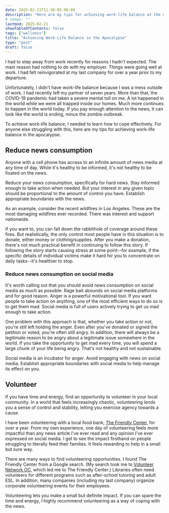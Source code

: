 ```yaml
---
date: 2025-02-21T11:30:05-08:00
description: "Here are my tips for achieving work-life balance at the end of the world."
# image: ""
lastmod: 2025-02-21
showTableOfContents: false
tags: ["wellness"]
title: "Achieving Work-Life Balance in the Apocalypse"
type: "post"
draft: false
---
```


I had to step away from work recently for reasons I hadn't expected. The main reason had nothing to do with my employer. Things were going well at work. I had felt reinvigorated at my last company for over a year prior to my departure.

Unfortunately, I didn't have work-life balance because I was a mess outside of work. I had recently left my partner of seven years. More than that, the COVID-19 pandemic had taken a severe mental toll on me. A lot happened in the world while we were all trapped inside our homes. Much more continues to happen in the world today. If you pay enough attention to the news, it can look like the world is ending, minus the zombie outbreak.

To achieve work-life balance, I needed to learn how to cope effectively. For anyone else struggling with this, here are my tips for achieving work-life balance in the apocalypse.

## Reduce news consumption

Anyone with a cell phone has access to an infinite amount of news media at any time of day. While it's healthy to be informed, it's not healthy to be fixated on the news.

Reduce your news consumption, specifically for hard news. Stay informed enough to take action when needed. But your interest in any given topic should be proportional to the amount of control you have. Establish appropriate boundaries with the news.

As an example, consider the recent wildfires in Los Angeles. These are the most damaging wildfires ever recorded. There was interest and support nationwide.

If you want to, you can fall down the rabbithole of coverage around these fires. But realistically, the only control most people have in this situation is to donate, either money or clothing/supplies. After you make a donation, there's not much practical benefit in continuing to follow this story. If following the story starts causing stress at some point--for example, if the specific details of individual victims make it hard for you to concentrate on daily tasks--it's healthier to stop.

### Reduce news consumption on social media

It's worth calling out that you should avoid news consumption on social media as much as possible. Rage bait abounds on social media platforms and for good reason. Anger is a powerful motivational tool. If you want people to take action on anything, one of the most efficient ways to do so is to get them mad. Social media is full of users actively trying to get us mad enough to take action.

One problem with this approach is that, whether you take action or not, you're still left holding the anger. Even after you've donated or signed the petition or voted, you're often still angry. In addition, there will always be a legitimate reason to be angry about a legitimate issue somewhere in the world. If you take the opportunity to get mad every time, you will spend a large chunk of your life being angry. That's not healthy and not sustainable.

Social media is an incubator for anger. Avoid engaging with news on social media. Establish appropriate boundaries with social media to help manage its effect on you.

## Volunteer

If you have time and energy, find an opportunity to volunteer in your local community. In a world that feels increasingly chaotic, volunteering lends you a sense of control and stability, letting you exercise agency towards a cause. 

I have been volunteering with a local food bank, [The Friendly Center](https://friendlycenter.org/), for over a year. From my own experience, one day of volunteering feels more impactful than any news article I've ever read and any opinion I've ever expressed on social media. I get to see the impact firsthand on people struggling to literally feed their families. It feels rewarding to help in a small but sure way.

There are many ways to find volunteering opportunities. I found The Friendly Center from a Google search. (My search took me to [Volunteer Network OC](https://www.volunteernetworkoc.org/), which led me to The Friendly Center.) Libraries often need volunteers for different programs such as after-school tutoring and adult ESL. In addition, many companies (including my last company) organize corporate volunteering events for their employees.

Volunteering lets you make a small but definite impact. If you can spare the time and energy, I highly recommend volunteering as a way of coping with the news.